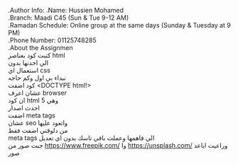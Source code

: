 
.Author Info:
.Name: Hussien Mohamed<br/>
.Branch: Maadi C45 (Sun & Tue 9-12 AM)<br/>
.Ramadan Schedule: Online group at the same days (Sunday & Tuesday at 9 PM)<br/>
.Phone Number: 01125748285<br/>
.About the Assignmen<br/>
                                                                                                                                                                                           كتبت كود بعناصر html <br/> الي اخدنها بدون <br/>
                                                                                                                                                                                           استعمال اي css  <br/>
                                                                                                                                                                                           نبداء بي اول وكم حاجه<br/>
                                                                                                                                                                                           كود اضفت <DOCTYPE html!><br/>
                                                                                                                                                                                   عشان اعرف browser <br/>ان كود html 5  وهي </br>
                                                                                                                                                                                         احدث اصدار </br>
                                                                                                                                                                                        اضفت meta tags <br/> عشان seo  واتعود عليها
                                                                                                                                                                                       <br/>من دلوقتي اضفت فقط <br/>meta tags الي فاهمها
                                                                                                                                                                                        وعملت باقي تاسك بدون اي تعديل </br>
                                                                                                                                                                                    جبت صور من https://www.freepik.com/
                                                                                                                                                                                       وا https://unsplash.com/
                                                                                                                                                                                           وراعيت اباعد صور </br>
